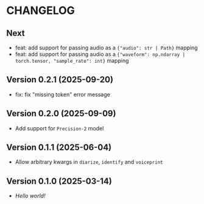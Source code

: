# CHANGELOG

## Next

- feat: add support for passing audio as a `{"audio": str | Path}` mapping
- feat: add support for passing audio as a `{"waveform": np.ndarray | torch.tensor, "sample_rate": int}` mapping

## Version 0.2.1 (2025-09-20)

- fix: fix "missing token" error message

## Version 0.2.0 (2025-09-09)

- Add support for `Precision-2` model

## Version 0.1.1 (2025-06-04)

- Allow arbitrary kwargs in `diarize`, `identify` and `voiceprint`

## Version 0.1.0 (2025-03-14)

- *Hello world!*
